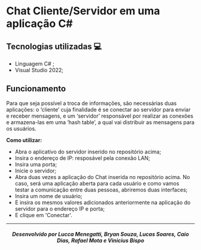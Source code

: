 # Chat Cliente/Servidor em uma aplicação C#

## Tecnologias utilizadas 💻

- Linguagem C# ;
- Visual Studio 2022;

## Funcionamento 

Para que seja possível a troca de informações, são necessárias duas aplicações: o ‘cliente’ cuja finalidade é se conectar ao servidor para enviar e receber mensagens, e um ‘servidor’ responsável por realizar as conexões e armazena-las em uma ‘hash table’, a qual vai distribuir as mensagens para os usuários.

**Como utilizar:** 

- Abra o aplicativo do servidor inserido no repositório acima;
- Insira o endereço de IP: resposável pela conexão LAN;
- Insira uma porta;
- Inicie o servidor; 
- Abra duas vezes a aplicação do Chat inserida no repositório acima. No caso, será uma aplicação aberta para cada usuário e como vamos testar a comunicação entre duas pessoas, abriremos duas interfaces; 
- Insira um nome de usuário;
- E insira os mesmos valores adicionados anteriormente na aplicação do servidor para o endereço IP e porta;
- E clique em 'Conectar'.
___
<h5 align = center>Desenvolvido por Lucca Menegatti, Bryan Souza, Lucas Soares, Caio Dias, Rafael Mota e Vinicius Bispo</h5>

